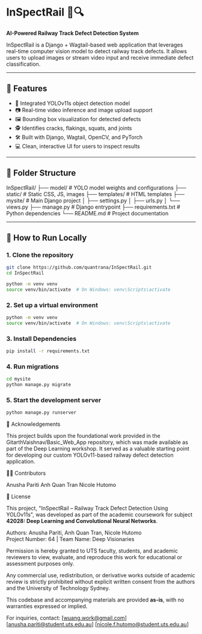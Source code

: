 # InSpectRail 🚆🔍

**AI-Powered Railway Track Defect Detection System**

InSpectRail is a Django + Wagtail-based web application that leverages real-time computer vision model to detect railway track defects. It allows users to upload images or stream video input and receive immediate defect classification.

---

## 🚀 Features

- 🧠 Integrated YOLOv11s object detection model
- 📷 Real-time video inference and image upload support
- 🖼️ Bounding box visualization for detected defects
- 🕵️ Identifies cracks, flakings, squats, and joints
- 🛠️ Built with Django, Wagtail, OpenCV, and PyTorch
- 💻 Clean, interactive UI for users to inspect results

---

## 📂 Folder Structure

InSpectRail/
├── model/ # YOLO model weights and configurations
├── static/ # Static CSS, JS, images
├── templates/ # HTML templates
├── mysite/ # Main Django project
│ ├── settings.py
│ ├── urls.py
│ └── views.py
├── manage.py # Django entrypoint
├── requirements.txt # Python dependencies
└── README.md # Project documentation


---

## 🧪 How to Run Locally

### 1. Clone the repository

```bash
git clone https://github.com/quantrana/InSpectRail.git
cd InSpectRail

python -m venv venv
source venv/bin/activate  # On Windows: venv\Scripts\activate
```

### 2. Set up a virtual environment
```bash
python -m venv venv
source venv/bin/activate  # On Windows: venv\Scripts\activate
```

### 3. Install Dependencies 
```bash
pip install -r requirements.txt
```

### 4. Run migrations
```bash
cd mysite
python manage.py migrate
```
### 5. Start the development server
```bash
python manage.py runserver
```




🙏 Acknowledgements

This project builds upon the foundational work provided in the GitarthVaishnav/Basic_Web_App repository, which was made available as part of the Deep Learning workshop. It served as a valuable starting point for developing our custom YOLOv11-based railway defect detection application.


🧑‍💻 Contributors

Anusha Pariti
Anh Quan Tran
Nicole Hutomo


📜 License

This project, "InSpectRail – Railway Track Defect Detection Using YOLOv11s", was developed as part of the academic coursework for subject **42028: Deep Learning and Convolutional Neural Networks**.

Authors: Anusha Pariti, Anh Quan Tran, Nicole Hutomo  
Project Number: 64 | Team Name: Deep Visionaries

Permission is hereby granted to UTS faculty, students, and academic reviewers to view, evaluate, and reproduce this work for educational or assessment purposes only.

Any commercial use, redistribution, or derivative works outside of academic review is strictly prohibited without explicit written consent from the authors and the University of Technology Sydney.

This codebase and accompanying materials are provided **as-is**, with no warranties expressed or implied.

For inquiries, contact: [wuang.work@gmail.com] [anusha.pariti@student.uts.edu.au] [nicole.f.hutomo@student.uts.edu.au]

